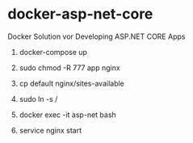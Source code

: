 # docker-asp-net-core
Docker Solution vor Developing ASP.NET CORE Apps



1. docker-compose up

2. sudo chmod -R 777 app nginx 
3. cp default nginx/sites-available
4. sudo ln  -s <absoluter pfad zu sites-available>/<dateiname> <absoluter pfad zu sites-enabled>
4. docker exec -it asp-net bash 
5. service nginx start
